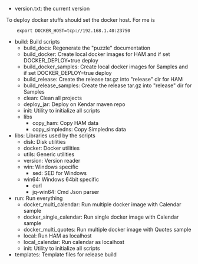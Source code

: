 * version.txt: the current version

To deploy docker stuffs should set the docker host. For me is

        export DOCKER_HOST=tcp://192.168.1.40:23750

* build: Build scripts
    * build_docs: Regenerate the "puzzle" documentation
    * build_docker: Create local docker images for HAM and if set DOCKER_DEPLOY=true deploy
    * build_docker_samples: Create local docker images for Samples and if set DOCKER_DEPLOY=true deploy
    * build_release: Create the release tar.gz into "release" dir for HAM
    * build_release_samples: Create the release tar.gz into "release" dir for Samples
    * clean: Clean all projects
    * deploy_jar: Deploy on Kendar maven repo
    * init: Utility to initialize all scripts
    * libs
      * copy_ham: Copy HAM data
      * copy_simpledns: Copy Simpledns data
* libs: Libraries used by the scripts
  * disk: Disk utilities
  * docker: Docker utilities
  * utils: Generic utilities
  * version: Version reader
  * win: Windows specific
    * sed: SED for Windows
  * win64: Windows 64bit specific
    * curl
    * jq-win64: Cmd Json parser
* run: Run everything
  * docker_multi_calendar: Run multiple docker image with Calendar sample
  * docker_single_calendar: Run single docker image with Calendar sample
  * docker_multi_quotes: Run multiple docker image with Quotes sample
  * local: Run HAM as localhost
  * local_calendar: Run calendar as localhost
  * init: Utility to initialize all scripts
* templates: Template files for release build